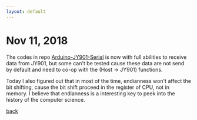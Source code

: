 ```yaml
---
layout: default
---
```


# Nov 11, 2018

The codes in repo [Arduino-JY901-Serial](https://github.com/tic-toc-developer/Arduino-JY901-Serial) is now with full abilities to receive data from JY901, but some can't be tested cause these data are not send by default and need to co-op with the (Host -> JY901) functions.  

Today I also figured out that in most of the time, endianness won't affect the bit shifting, cause the bit shift proceed in the register of CPU, not in memory. I believe that endianness is a interesting key to peek into the history of the computer science.

[back](./)
